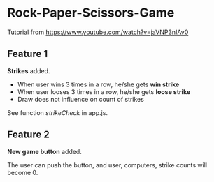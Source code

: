 # Rock-Paper-Scissors-Game

Tutorial from https://www.youtube.com/watch?v=jaVNP3nIAv0

## Feature 1
**Strikes** added. 
* When user wins 3 times in a row, he/she gets **win strike**
* When user looses 3 times in a row, he/she gets **loose strike**
* Draw does not influence on count of strikes

See function *strikeCheck* in app.js.

## Feature 2
**New game button** added.

The user can push the button, and user, computers, strike counts will become 0.
